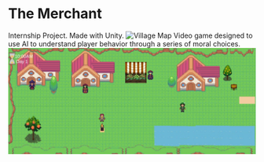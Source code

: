 # The Merchant
Internship Project. Made with Unity.
![Village Map]([https://github.com/Kuriboss/TheMerchant/blob/master/menu.jpg](https://github.com/Kuriboss/TheMerchant/blob/bd782e4abb90c4c7090721faf044ee9e389363eb/menu.jpg))
Video game designed to use AI to understand player behavior through a series of moral choices.
![Tent Map](https://github.com/Kuriboss/TheMerchant/blob/master/merchant%20game.jpg)

